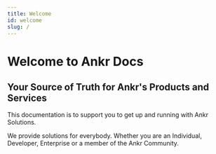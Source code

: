 ```yaml
---
title: Welcome 
id: welcome
slug: /
---
```

# Welcome to Ankr Docs
## Your Source of Truth for Ankr's Products and Services

This documentation is to support you to get up and running with Ankr Solutions.

We provide solutions for everybody. Whether you are an Individual, Developer, Enterprise or a member of the Ankr Community. 